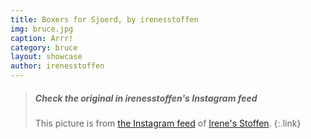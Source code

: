 ```yaml
---
title: Boxers for Sjoerd, by irenesstoffen
img: bruce.jpg
caption: Arrr!
category: bruce
layout: showcase
author: irenesstoffen
---
```


> <h5>Check the original in irenesstoffen's Instagram feed</h5>
>
> This picture is from [the Instagram feed](https://www.instagram.com/p/BJS0jaThfh1/)  of [Irene's Stoffen](https://www.facebook.com/irenes.stoffen).
{:.link}
